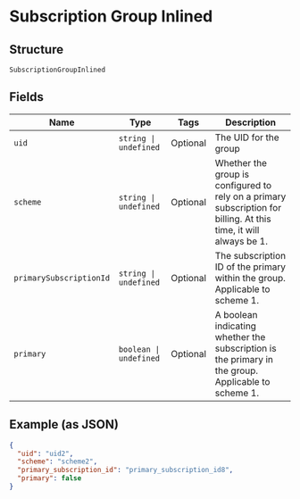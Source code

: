 
# Subscription Group Inlined

## Structure

`SubscriptionGroupInlined`

## Fields

| Name | Type | Tags | Description |
|  --- | --- | --- | --- |
| `uid` | `string \| undefined` | Optional | The UID for the group |
| `scheme` | `string \| undefined` | Optional | Whether the group is configured to rely on a primary subscription for billing. At this time, it will always be 1. |
| `primarySubscriptionId` | `string \| undefined` | Optional | The subscription ID of the primary within the group. Applicable to scheme 1. |
| `primary` | `boolean \| undefined` | Optional | A boolean indicating whether the subscription is the primary in the group. Applicable to scheme 1. |

## Example (as JSON)

```json
{
  "uid": "uid2",
  "scheme": "scheme2",
  "primary_subscription_id": "primary_subscription_id8",
  "primary": false
}
```


